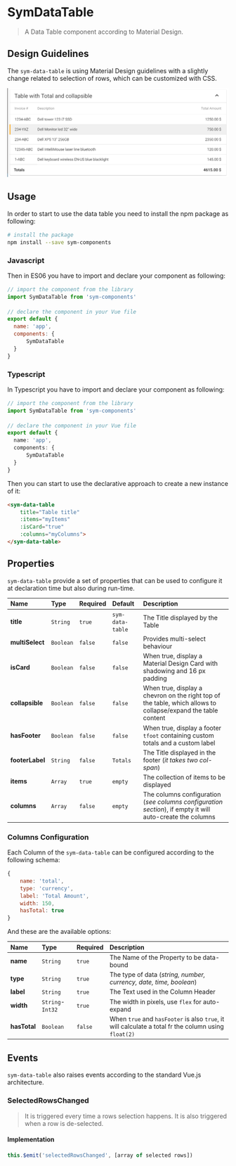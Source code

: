 # SymDataTable

> A Data Table component according to Material Design.

## Design Guidelines

The `sym-data-table` is using Material Design guidelines with a slightly change related to selection of rows, which can be customized with CSS.

![Data Table Layout](images/sym-data-table-01.png)

## Usage

In order to start to use the data table you need to install the npm package as following:

```bash
# install the package
npm install --save sym-components
```

### Javascript

Then in ES06 you have to import and declare your component as following:

```javascript
// import the component from the library
import SymDataTable from 'sym-components'

// declare the component in your Vue file
export default {
  name: 'app',
  components: {
      SymDataTable
  }
}
```

### Typescript

In Typescript you have to import and declare your component as following:

```typescript
// import the component from the library
import SymDataTable from 'sym-components'

// declare the component in your Vue file
export default {
  name: 'app',
  components: {
      SymDataTable
  }
}
```

Then you can start to use the declarative approach to create a new instance of it:

```html
<sym-data-table
    title="Table title"
    :items="myItems"
    :isCard="true"
    :columns="myColumns">
</sym-data-table>
```

## Properties

`sym-data-table` provide a set of properties that can be used to configure it at declaration time but also during run-time.

| Name   | Type   | Required   | Default   | Description   |
|:---   |:---   |:---   |:---   |:---   |
| **title**   | `String`   | `true`   | `sym-data-table`   | The Title displayed by the Table   |
| **multiSelect**   | `Boolean`   | `false`   | `false`   | Provides multi-select behaviour   |
| **isCard**   | `Boolean`   | `false`   | `false`   | When true, display a Material Design Card with shadowing and 16 px padding   |
| **collapsible**   | `Boolean`   | `false`   | `false`   | When true, display a chevron on the right top of the table, which allows to collapse/expand the table content   |
| **hasFooter**   | `Boolean`   | `false`   | `false`   | When true, display a footer `tfoot` containing custom totals and a custom label   |
| **footerLabel**   | `String`   | `false`   | `Totals`   | The Title displayed in the footer (*it takes two col-span*)   |
| **items**   | `Array`   | `true`   | `empty`   | The collection of items to be displayed   |
| **columns**   | `Array`   | `false`   | `empty`   | The columns configuration (*see columns configuration section*), if empty it will auto-create the columns   |

### Columns Configuration

Each Column of the `sym-data-table` can be configured according to the following schema:

```javascript
{
    name: 'total',
    type: 'currency',
    label: 'Total Amount',
    width: 150,
    hasTotal: true
}
```

And these are the available options:

| Name   | Type   | Required   | Description   |
|:---   |:---   |:---   |:---   |
| **name**   | `String`   | `true`   | The Name of the Property to be data-bound   |
| **type**   | `String`   | `true`   | The type of data (*string, number, currency, date, time, boolean*)   |
| **label**   | `String`   | `true`   | The Text used in the Column Header   |
| **width**   | `String`-`Int32`  | `true`   | The width in pixels, use `flex` for auto-expand   |
| **hasTotal**   | `Boolean`  | `false`   | When `true` and `hasFooter` is also `true`, it will calculate a total fr the column using `float(2)`   |

## Events

`sym-data-table` also raises events according to the standard Vue.js architecture.

### SelectedRowsChanged

> It is triggered every time a rows selection happens.
It is also triggered when a row is de-selected.

#### Implementation

```javascript
this.$emit('selectedRowsChanged', [array of selected rows])
```